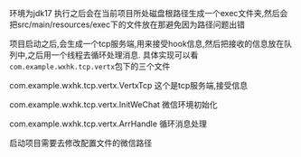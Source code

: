 环境为jdk17
执行之后会在当前项目所处磁盘根路径生成一个exec文件夹,然后会把src/main/resources/exec下的文件放在那避免因为路径问题出错

项目启动之后,会生成一个tcp服务端,用来接受hook信息,然后把接收的信息放在队列中,之后用一个线程去循环处理消息.
具体实现可以看
```com.example.wxhk.tcp.vertx```包下的三个文件

com.example.wxhk.tcp.vertx.VertxTcp  这个是tcp服务端,接受信息

com.example.wxhk.tcp.vertx.InitWeChat 微信环境初始化

com.example.wxhk.tcp.vertx.ArrHandle 循环消息处理


启动项目需要去修改配置文件的微信路径
